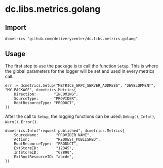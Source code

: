 # dc.libs.metrics.golang

## Import
```
dcmetrics "github.com/deliverycenter/dc.libs.metrics.golang"
```

## Usage
The first step to use the package is to call the function `Setup`. This is where the global parameters for the logger will be set and used in every metrics call.

```
err := dcmetrics.Setup("METRICS_GRPC_SERVER_ADDRESS", "DEVELOPMENT", "MY_PACKAGE", dcmetrics.Metrics{
	Direction:        "INCOMING",
	SourceType:       "PROVIDER",
	RootResourceType: "PRODUCT",
})
```


After the call to `Setup`, the logging functions can be used: `Debug()`, `Info()`, `Warn()`, `Error()`.

```
dcmetrics.Info("request published", dcmetrics.Metrics{
	SourceName:        "PROVIDER_NAME",
	Action:            "REQUEST_PUBLISHED",
	RootResourceType:  "PRODUCT",
	ExtStoreID:        "12345",
	IntStoreID:        "67890",
	ExtRootResourceID: "abcde",
})
```
